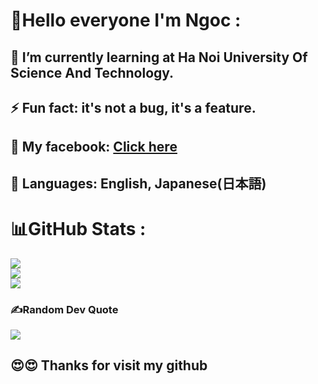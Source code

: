 # 💫Hello everyone I'm Ngoc :
## 🌱 <b>I’m currently learning at Ha Noi University Of Science And Technology.</b><br>
## ⚡ <b>Fun fact: it's not a bug, it's a feature.</b><br>
## 🤝 <b>My facebook: </b><a href="https://www.facebook.com/tienngoc2k2/" target="_blank">Click here</a><br>
## 📖 <b>Languages: English, Japanese(日本語)</b>

## 
# 📊GitHub Stats :
![](https://github-readme-stats.vercel.app/api?username=Ngoccccc&theme=radical&hide_border=false&include_all_commits=false&count_private=false)<br/>
![](https://github-readme-streak-stats.herokuapp.com/?user=Ngoccccc&theme=radical&hide_border=false)<br/>
![](https://github-readme-stats.vercel.app/api/top-langs/?username=Ngoccccc&theme=radical&hide_border=false&include_all_commits=false&count_private=false&layout=compact)

### ✍️Random Dev Quote
![](https://quotes-github-readme.vercel.app/api?type=horizontal&theme=radical)

## 😍😍 <b>Thanks for visit my github</b>
